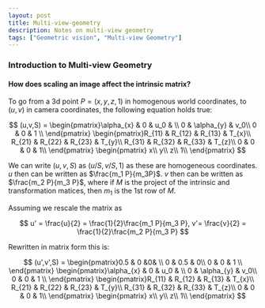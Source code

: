```yaml
---
layout: post
title: Multi-view-geometry
description: Notes on multi-view geometry
tags: ["Geometric vision", "Multi-view Geometry"]
---
```


### Introduction to Multi-view Geometry

#### How does scaling an image affect the intrinsic matrix? 

To go from a 3d point $P=(x,y,z,1)$ in homogenous world coordinates, to $(u,v)$ in camera coordinates, the following equation holds true:

$$
(u,v,S) = \begin{pmatrix}\alpha_{x} & 0 & u_0 & \\
0 & \alpha_{y} & v_0\\
0 & 0 & 1 \\
\end{pmatrix}
\begin{pmatrix}R_{11} & R_{12} & R_{13} & T_{x}\\
R_{21} & R_{22} & R_{23} & T_{y}\\
R_{31} & R_{32} & R_{33} & T_{z}\\
0 & 0 & 0 & 1\\
\end{pmatrix}
\begin{pmatrix}
x\\  
y\\  
z\\ 
1\\
\end{pmatrix}
$$

We can write $(u,v,S)$ as $(u/S,v/S,1)$ as these are homogeneous coordinates. $u$ then can be written as $\frac{m_1 P}{m_3P}$. $v$ then can be written as $\frac{m_2 P}{m_3 P}$, where if $M$ is the project of the intrinsic and transformation matices, then $m_1$ is the 1st row of $M$.

Assuming we rescale the matrix as

$$
u' = \frac{u}{2} = \frac{1}{2}\frac{m_1 P}{m_3 P},  v'= \frac{v}{2} =  \frac{1}{2}\frac{m_2 P}{m_3 P}
$$

Rewritten in matrix form this is:


$$
(u',v',S) = 
\begin{pmatrix}0.5 & 0 &0& \\
0 & 0.5 & 0\\
0 & 0 & 1 \\
\end{pmatrix}
\begin{pmatrix}\alpha_{x} & 0 & u_0 & \\
0 & \alpha_{y} & v_0\\
0 & 0 & 1 \\
\end{pmatrix}
\begin{pmatrix}R_{11} & R_{12} & R_{13} & T_{x}\\
R_{21} & R_{22} & R_{23} & T_{y}\\
R_{31} & R_{32} & R_{33} & T_{z}\\
0 & 0 & 0 & 1\\
\end{pmatrix}
\begin{pmatrix}
x\\  
y\\  
z\\ 
1\\
\end{pmatrix}
$$
